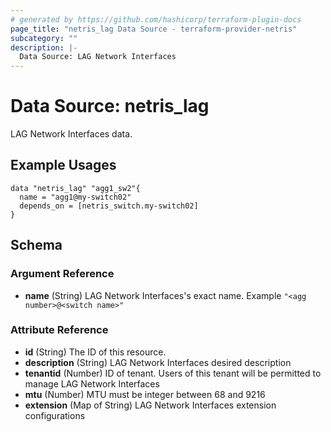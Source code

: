 ```yaml
---
# generated by https://github.com/hashicorp/terraform-plugin-docs
page_title: "netris_lag Data Source - terraform-provider-netris"
subcategory: ""
description: |-
  Data Source: LAG Network Interfaces
---
```


# Data Source: netris_lag

LAG Network Interfaces data.

## Example Usages

```hcl
data "netris_lag" "agg1_sw2"{
  name = "agg1@my-switch02"
  depends_on = [netris_switch.my-switch02]
}
```


<!-- schema generated by tfplugindocs -->
## Schema

### Argument Reference

- **name** (String) LAG Network Interfaces's exact name. Example `"<agg number>@<switch name>"`

### Attribute Reference

- **id** (String) The ID of this resource.
- **description** (String) LAG Network Interfaces desired description
- **tenantid** (Number) ID of tenant. Users of this tenant will be permitted to manage LAG Network Interfaces
- **mtu** (Number) MTU must be integer between 68 and 9216
- **extension** (Map of String) LAG Network Interfaces extension configurations
